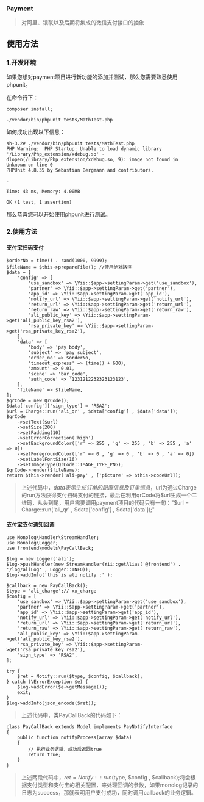 ### Payment

> 对阿里、银联以及后期将集成的微信支付接口的抽象

## 使用方法

### 1.开发环境

如果您想对payment项目进行新功能的添加并测试，那么您需要熟悉使用phpunit。

在命令行下：

    composer install;
    
    ./vendor/bin/phpunit tests/MathTest.php

如何成功出现以下信息：

    sh-3.2# ./vendor/bin/phpunit tests/MathTest.php 
    PHP Warning:  PHP Startup: Unable to load dynamic library '/Library/Php_extension/xdebug.so' - dlopen(/Library/Php_extension/xdebug.so, 9): image not found in Unknown on line 0
    PHPUnit 4.8.35 by Sebastian Bergmann and contributors.
    
    .
    
    Time: 43 ms, Memory: 4.00MB
    
    OK (1 test, 1 assertion)
    
那么恭喜您可以开始使用phpunit进行测试。

### 2.使用方法

#### 支付宝扫码支付
    
    $orderNo = time() . rand(1000, 9999);
    $fileName = $this->prepareFile(); //使用绝对路径
    $data = [
        'config' => [
            'use_sandbox' => \Yii::$app->settingParam->get('use_sandbox'),
            'partner' => \Yii::$app->settingParam->get('partner'),
            'app_id' => \Yii::$app->settingParam->get('app_id'),
            'notify_url' => \Yii::$app->settingParam->get('notify_url'),
            'return_url' => \Yii::$app->settingParam->get('return_url'),
            'return_raw' => \Yii::$app->settingParam->get('return_raw'),
            'ali_public_key' => \Yii::$app->settingParam->get('ali_public_key_rsa2'),
            'rsa_private_key' => \Yii::$app->settingParam->get('rsa_private_key_rsa2'),
        ],
        'data' => [
            'body' => 'pay body',
            'subject' => 'pay subject',
            'order_no' => $orderNo,
            'timeout_express' => (time() + 600),
            'amount' => 0.01,
            'scene' => 'bar_code',
            'auth_code' => '1231212232323123123',
        ],
        'fileName' => $fileName,
    ];
    $qrCode = new QrCode();
    $data['config']['sign_type'] = 'RSA2';
    $url = Charge::run('ali_qr' , $data['config'] , $data['data']);
    $qrCode
        ->setText($url)
        ->setSize(200)
        ->setPadding(10)
        ->setErrorCorrection('high')
        ->setBackgroundColor(['r' => 255 , 'g' => 255 , 'b' => 255 , 'a' => 0])
        ->setForegroundColor(['r' => 0 , 'g' => 0 , 'b' => 0 , 'a' => 0])
        ->setLabelFontSize(16)
        ->setImageType(QrCode::IMAGE_TYPE_PNG);
    $qrCode->render($fileName);
    return $this->render('ali-pay' , ['picture' => $this->codeUrl]);
    
> 上述代码中，$data表示生成订单的配置信息及订单信息，$url为通过Charge的run方法获得支付扫码支付的链接，最后在利用qrCode将$url生成一个二维码，从头到尾，用户需要调用payment项目的代码只有一句："$url = Charge::run('ali_qr' , $data['config'] , $data['data']);"

#### 支付宝支付通知回调

    use Monolog\Handler\StreamHandler;
    use Monolog\Logger;
    use frontend\models\PayCallBack;
    
    $log = new Logger('ali');
    $log->pushHandler(new StreamHandler(Yii::getAlias('@frontend') . '/log/aliLog' , Logger::INFO));
    $log->addInfo('this is ali notify :' );
    
    $callback = new PayCallBack();
    $type = 'ali_charge';// xx_charge
    $config = [
        'use_sandbox' => \Yii::$app->settingParam->get('use_sandbox'),
        'partner' => \Yii::$app->settingParam->get('partner'),
        'app_id' => \Yii::$app->settingParam->get('app_id'),
        'notify_url' => \Yii::$app->settingParam->get('notify_url'),
        'return_url' => \Yii::$app->settingParam->get('return_url'),
        'return_raw' => \Yii::$app->settingParam->get('return_raw'),
        'ali_public_key' => \Yii::$app->settingParam->get('ali_public_key_rsa2'),
        'rsa_private_key' => \Yii::$app->settingParam->get('rsa_private_key_rsa2'),
        'sign_type' => 'RSA2',
    ];
    
    try {
        $ret = Notify::run($type, $config, $callback);
    } catch (\ErrorException $e) {
        $log->addError($e->getMessage());
        exit;
    }
    $log->addInfo(json_encode($ret));
    

> 上述代码中，类PayCallBack的代码如下：

    class PayCallBack extends Model implements PayNotifyInterface
    {
        public function notifyProcess(array $data)
        {
            // 执行业务逻辑，成功后返回true
            return true;
        }
    }
    
> 上述两段代码中，$ret = Notify::run($type, $config , $callback);将会根据支付类型和支付宝的相关配置，来处理回调的参数，如果monolog记录的日志为success，那就表明用户支付成功，同时调用callback的业务逻辑。